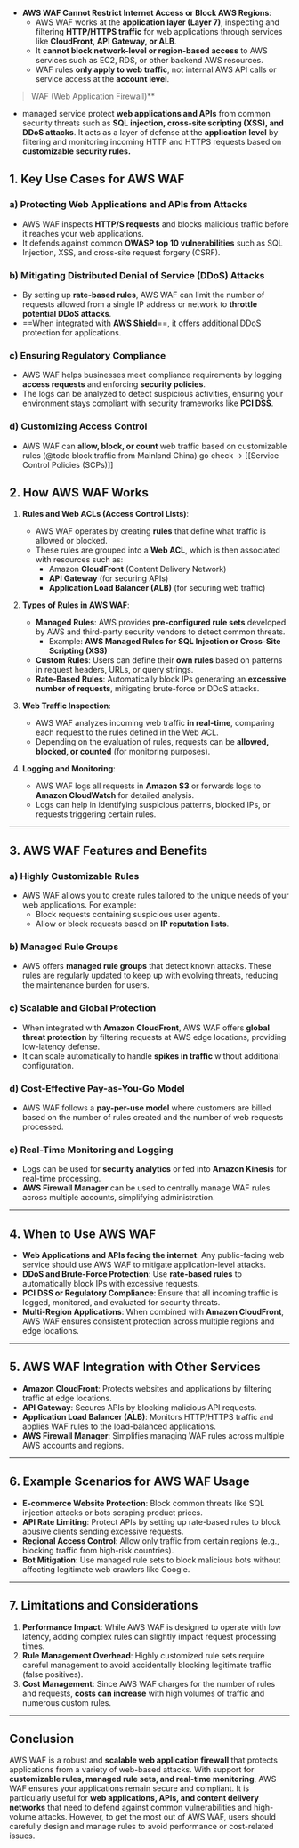 - **AWS WAF Cannot Restrict Internet Access or Block AWS Regions**:
    - AWS WAF works at the **application layer (Layer 7)**, inspecting and filtering **HTTP/HTTPS traffic** for web applications through services like **CloudFront, API Gateway, or ALB**.
    - It **cannot block network-level or region-based access** to AWS services such as EC2, RDS, or other backend AWS resources.
    - WAF rules **only apply to web traffic**, not internal AWS API calls or service access at the **account level**.

> WAF (Web Application Firewall)**
- managed service
protect **web applications and APIs** from common security threats such as **SQL injection, cross-site scripting (XSS), and DDoS attacks**.
It acts as a layer of defense at the **application level** by filtering and monitoring incoming HTTP and HTTPS requests based on **customizable security rules.**

## **1. Key Use Cases for AWS WAF**

### a) **Protecting Web Applications and APIs from Attacks**
- AWS WAF inspects **HTTP/S requests** and blocks malicious traffic before it reaches your web applications.
- It defends against common **OWASP top 10 vulnerabilities** such as SQL Injection, XSS, and cross-site request forgery (CSRF).

### b) **Mitigating Distributed Denial of Service (DDoS) Attacks**
- By setting up **rate-based rules**, AWS WAF can limit the number of requests allowed from a single IP address or network to **throttle potential DDoS attacks**.
- ==When integrated with **AWS Shield**==, it offers additional DDoS protection for applications.

### c) **Ensuring Regulatory Compliance**
- AWS WAF helps businesses meet compliance requirements by logging **access requests** and enforcing **security policies**.
- The logs can be analyzed to detect suspicious activities, ensuring your environment stays compliant with security frameworks like **PCI DSS**.

### d) **Customizing Access Control** 
- AWS WAF can **allow, block, or count** web traffic based on customizable rules
~~(@todo block traffic from Mainland China)~~ 
go check -> [[Service Control Policies (SCPs)]]

## **2. How AWS WAF Works**

1. **Rules and Web ACLs (Access Control Lists)**:
   - AWS WAF operates by creating **rules** that define what traffic is allowed or blocked.
   - These rules are grouped into a **Web ACL**, which is then associated with resources such as:
     - Amazon **CloudFront** (Content Delivery Network)
     - **API Gateway** (for securing APIs)
     - **Application Load Balancer (ALB)** (for securing web traffic)
   
2. **Types of Rules in AWS WAF**:
   - **Managed Rules**: AWS provides **pre-configured rule sets** developed by AWS and third-party security vendors to detect common threats.
     - Example: **AWS Managed Rules for SQL Injection or Cross-Site Scripting (XSS)**
   - **Custom Rules**: Users can define their **own rules** based on patterns in request headers, URLs, or query strings.
   - **Rate-Based Rules**: Automatically block IPs generating an **excessive number of requests**, mitigating brute-force or DDoS attacks.

3. **Web Traffic Inspection**:
   - AWS WAF analyzes incoming web traffic **in real-time**, comparing each request to the rules defined in the Web ACL.
   - Depending on the evaluation of rules, requests can be **allowed, blocked, or counted** (for monitoring purposes).

4. **Logging and Monitoring**:
   - AWS WAF logs all requests in **Amazon S3** or forwards logs to **Amazon CloudWatch** for detailed analysis.
   - Logs can help in identifying suspicious patterns, blocked IPs, or requests triggering certain rules.

---

## **3. AWS WAF Features and Benefits**

### a) **Highly Customizable Rules**
   - AWS WAF allows you to create rules tailored to the unique needs of your web applications. For example:
     - Block requests containing suspicious user agents.
     - Allow or block requests based on **IP reputation lists**.

### b) **Managed Rule Groups** 
   - AWS offers **managed rule groups** that detect known attacks. These rules are regularly updated to keep up with evolving threats, reducing the maintenance burden for users.

### c) **Scalable and Global Protection**
   - When integrated with **Amazon CloudFront**, AWS WAF offers **global threat protection** by filtering requests at AWS edge locations, providing low-latency defense.
   - It can scale automatically to handle **spikes in traffic** without additional configuration.

### d) **Cost-Effective Pay-as-You-Go Model**
   - AWS WAF follows a **pay-per-use model** where customers are billed based on the number of rules created and the number of web requests processed.

### e) **Real-Time Monitoring and Logging**
   - Logs can be used for **security analytics** or fed into **Amazon Kinesis** for real-time processing.
   - **AWS Firewall Manager** can be used to centrally manage WAF rules across multiple accounts, simplifying administration.

---

## **4. When to Use AWS WAF**

- **Web Applications and APIs facing the internet**: Any public-facing web service should use AWS WAF to mitigate application-level attacks.
- **DDoS and Brute-Force Protection**: Use **rate-based rules** to automatically block IPs with excessive requests.
- **PCI DSS or Regulatory Compliance**: Ensure that all incoming traffic is logged, monitored, and evaluated for security threats.
- **Multi-Region Applications**: When combined with **Amazon CloudFront**, AWS WAF ensures consistent protection across multiple regions and edge locations.

---

## **5. AWS WAF Integration with Other Services**

- **Amazon CloudFront**: Protects websites and applications by filtering traffic at edge locations.
- **API Gateway**: Secures APIs by blocking malicious API requests.
- **Application Load Balancer (ALB)**: Monitors HTTP/HTTPS traffic and applies WAF rules to the load-balanced applications.
- **AWS Firewall Manager**: Simplifies managing WAF rules across multiple AWS accounts and regions.

---

## **6. Example Scenarios for AWS WAF Usage**

- **E-commerce Website Protection**: Block common threats like SQL injection attacks or bots scraping product prices.
- **API Rate Limiting**: Protect APIs by setting up rate-based rules to block abusive clients sending excessive requests.
- **Regional Access Control**: Allow only traffic from certain regions (e.g., blocking traffic from high-risk countries).
- **Bot Mitigation**: Use managed rule sets to block malicious bots without affecting legitimate web crawlers like Google.

---

## **7. Limitations and Considerations**

1. **Performance Impact**: While AWS WAF is designed to operate with low latency, adding complex rules can slightly impact request processing times.
2. **Rule Management Overhead**: Highly customized rule sets require careful management to avoid accidentally blocking legitimate traffic (false positives).
3. **Cost Management**: Since AWS WAF charges for the number of rules and requests, **costs can increase** with high volumes of traffic and numerous custom rules.

---

## **Conclusion**

AWS WAF is a robust and **scalable web application firewall** that protects applications from a variety of web-based attacks. With support for **customizable rules, managed rule sets, and real-time monitoring**, AWS WAF ensures your applications remain secure and compliant. It is particularly useful for **web applications, APIs, and content delivery networks** that need to defend against common vulnerabilities and high-volume attacks. However, to get the most out of AWS WAF, users should carefully design and manage rules to avoid performance or cost-related issues.